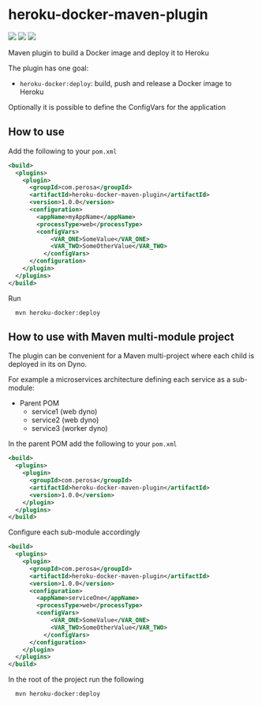 # heroku-docker-maven-plugin

[![](https://badgen.net/github/license/gcatanese/heroku-docker-maven-plugin)](LICENSE)
[![](https://badgen.net/maven/v/maven-central/com.perosa/heroku-docker-maven-plugin)](https://search.maven.org/artifact/com.perosa/heroku-docker-maven-plugin)
[![](https://badgen.net/circleci/github/gcatanese/heroku-docker-maven-plugin/main)](https://circleci.com/gh/gcatanese/heroku-docker-maven-plugin/tree/main)

Maven plugin to build a Docker image and deploy it to Heroku

The plugin has one goal:

- `heroku-docker:deploy`: build, push and release a Docker image to Heroku

Optionally it is possible to define the ConfigVars for the application

## How to use

Add the following to your `pom.xml`

```xml
<build>
  <plugins>
    <plugin>
      <groupId>com.perosa</groupId>
      <artifactId>heroku-docker-maven-plugin</artifactId>
      <version>1.0.0</version>
      <configuration>
        <appName>myAppName</appName>
        <processType>web</processType>
        <configVars>
            <VAR_ONE>SomeValue</VAR_ONE>
            <VAR_TWO>SomeOtherValue</VAR_TWO>
          </configVars>
      </configuration>
    </plugin>
  </plugins>
</build>
```

Run 
```
  mvn heroku-docker:deploy
```

## How to use with Maven multi-module project

The plugin can be convenient for a Maven multi-project where each child is deployed in its on Dyno.

For example a microservices architecture defining each service as a sub-module:
- Parent POM
    - service1 (web dyno)
    - service2 (web dyno)
    - service3 (worker dyno)

In the parent POM add the following to your `pom.xml`

```xml
<build>
  <plugins>
    <plugin>
      <groupId>com.perosa</groupId>
      <artifactId>heroku-docker-maven-plugin</artifactId>
      <version>1.0.0</version>
    </plugin>
  </plugins>
</build>
```

Configure each sub-module accordingly

```xml
<build>
  <plugins>
    <plugin>
      <groupId>com.perosa</groupId>
      <artifactId>heroku-docker-maven-plugin</artifactId>
      <version>1.0.0</version>
      <configuration>
        <appName>serviceOne</appName>
        <processType>web</processType>
        <configVars>
            <VAR_ONE>SomeValue</VAR_ONE>
            <VAR_TWO>SomeOtherValue</VAR_TWO>
          </configVars>
      </configuration>
    </plugin>
  </plugins>
</build>

```

In the root of the project run the following
```
  mvn heroku-docker:deploy
```



